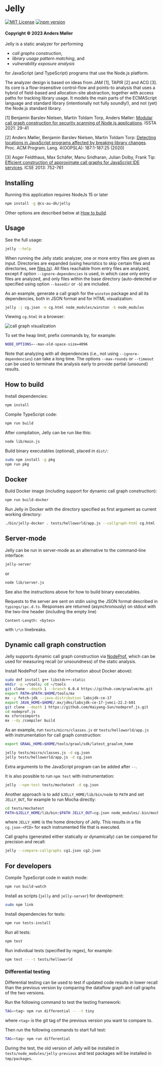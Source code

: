 # Jelly

[![MIT License](https://img.shields.io/github/license/cs-au-dk/jelly)](LICENSE)
[![npm version](https://img.shields.io/npm/v/@cs-au-dk/jelly)](https://www.npmjs.com/package/@cs-au-dk/jelly)

#### Copyright © 2023 Anders Møller

Jelly is a static analyzer for performing

* *call graphs construction*,
* *library usage pattern matching*, and
* *vulnerability exposure analysis*

for JavaScript (and TypeScript) programs that use the Node.js platform.

The analyzer design is based on ideas from JAM [1], TAPIR [2] and ACG [3].
Its core is a flow-insensitive control-flow and points-to analysis that uses a hybrid of field-based and allocation-site abstraction,
together with access paths for tracking library usage.
It models the main parts of the ECMAScript language and standard library (intentionally not fully soundly!),
and not (yet) the Node.js standard library.

[1] Benjamin Barslev Nielsen, Martin Toldam Torp, Anders Møller:
[Modular call graph construction for security scanning of Node.js applications](https://dl.acm.org/doi/10.1145/3460319.3464836).
ISSTA 2021: 29-41

[2] Anders Møller, Benjamin Barslev Nielsen, Martin Toldam Torp:
[Detecting locations in JavaScript programs affected by breaking library changes](https://dl.acm.org/doi/10.1145/3428255).
Proc. ACM Program. Lang. 4(OOPSLA): 187:1-187:25 (2020)

[3] Asger Feldthaus, Max Schäfer, Manu Sridharan, Julian Dolby, Frank Tip:
[Efficient construction of approximate call graphs for JavaScript IDE services](https://ieeexplore.ieee.org/document/6606621/). ICSE 2013: 752-761

## Installing

Running this application requires NodeJs 15 or later 

```bash
npm install -g @cs-au-dk/jelly
```

Other options are described below at [How to build](#how-to-build).

## Usage

See the full usage:
```bash
jelly --help
```

When running the Jelly static analyzer, one or more entry files are given as input.
Directories are expanded (using heuristics to skip certain files and directories, see [files.ts](src/misc/files.ts)).
All files reachable from entry files are analyzed, except
if option `--ignore-dependencies` is used, in which case only entry files are analyzed,
and only files within the base directory (auto-detected or specified using option `--basedir` or `-b`) are included.

As an example, generate a call graph for the `winston` package and all its dependencies, both in JSON format and for HTML visualization:
```bash
jelly -j cg.json -m cg.html node_modules/winston -b node_modules
```

Viewing `cg.html` in a browser:

![call graph visualization](misc/winston-cg.png)

To set the heap limit, prefix commands by, for example:
```bash
NODE_OPTIONS=--max-old-space-size=4096
```

Note that analyzing with all dependencies (i.e., not using `--ignore-dependencies`) can take a long time.
The options `--max-rounds` or `--timeout` can be used to terminate the analysis early to provide partial (unsound) results.  

## How to build

Install dependencies:
```bash
npm install
```

Compile TypeScript code:
```bash
npm run build
```

After compilation, Jelly can be run like this:
```bash
node lib/main.js
```

Build binary executables (optional), placed in `dist/`:
```bash
sudo npm install -g pkg
npm run pkg
```

##  Docker

Build Docker image (including support for dynamic call graph construction):
```bash
npm run build-docker
```

Run Jelly in Docker with the directory specified as first argument as current working directory:
```bash
./bin/jelly-docker . tests/helloworld/app.js --callgraph-html cg.html
```

## Server-mode

Jelly can be run in server-mode as an alternative to the command-line interface:
```bash
jelly-server
```
or
```bash
node lib/server.js
```
See also the instructions above for how to build binary executables.

Requests to the server are sent on stdin using the JSON format described in `typings/ipc.d.ts`.
Responses are returned (asynchronously) on stdout with the two-line header (including the empty line)
```
Content-Length: <bytes>

```
with `\r\n` linebreaks.

## Dynamic call graph construction

Jelly supports dynamic call graph construction via [NodeProf](https://github.com/Haiyang-Sun/nodeprof.js/),
which can be used for measuring recall (or unsoundness) of the static analysis.

Install NodeProf (see also the information about Docker above):
```bash
sudo dnf install g++ libstdc++-static
mkdir -p ~/tools; cd ~/tools
git clone --depth 1 --branch 6.0.4 https://github.com/graalvm/mx.git
export PATH=$PATH:$HOME/tools/mx
mx -y fetch-jdk --java-distribution labsjdk-ce-17
export JAVA_HOME=$HOME/.mx/jdks/labsjdk-ce-17-jvmci-22.2-b01
git clone --depth 1 https://github.com/Haiyang-Sun/nodeprof.js.git
cd nodeprof.js
mx sforceimports
mx --dy /compiler build
```

As an example, run `tests/micro/classes.js` or `tests/helloworld/app.js` with instrumentation for call graph construction:
```bash
export GRAAL_HOME=$HOME/tools/graal/sdk/latest_graalvm_home

jelly tests/micro/classes.js -d cg.json
jelly tests/helloworld/app.js -d cg.json
```
Extra arguments to the JavaScript program can be added after `--`.

It is also possible to run `npm test` with instrumentation:
```bash
jelly --npm-test tests/mochatest -d cg.json
```

Another approach is to add `$JELLY_HOME/lib/bin/node` to `PATH` and set `JELLY_OUT`, for example to run Mocha directly:
```bash
cd tests/mochatest
PATH=$JELLY_HOME/lib/bin:$PATH JELLY_OUT=cg.json node_modules/.bin/mocha
```
where `JELLY_HOME` is the home directory of Jelly.
This results in a file `cg.json-<PID>` for each instrumented file that is executed.

Call graphs (generated either statically or dynamically) can be compared for precision and recall:
```bash
jelly --compare-callgraphs cg1.json cg2.json
```

## For developers

Compile TypeScript code in watch mode:
```bash
npm run build-watch
```

Install as scripts (`jelly` and `jelly-server`) for development:
```bash
sudo npm link
```

Install dependencies for tests:
```bash
npm run tests-install
```

Run all tests:
```bash
npm test
```

Run individual tests (specified by regex), for example:
```bash
npm test -- -t tests/helloworld
```

### Differential testing

Differential testing can be used to test if updated code results in lower recall than the previous version by comparing the dataflow graph and call graphs of the two versions.

Run the following command to test the testing framework:
```bash
TAG=<tag> npm run differential -- -t tiny
```
where `<tag>` is the git tag of the previous version you want to compare to.

Then run the following commands to start full test:
```bash
TAG=<tag> npm run differential
```

During the test, the old version of Jelly will be installed in `tests/node_modules/jelly-previous` and test packages will be installed in `tmp/packages`.
